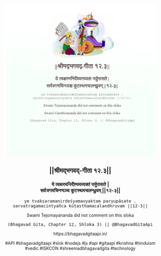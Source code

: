 <img src="../../asset/BG_12_3.png"/>
<center><h2>||श्रीमद्‍भगवद्‍-गीता १२.३||</h2>
<h3>ये त्वक्षरमनिर्देश्यमव्यक्तं पर्युपासते |<br/>सर्वत्रगमचिन्त्यञ्च कूटस्थमचलन्ध्रुवम् ||१२-३||</h3>
<pre>ye tvakṣaramanirdeśyamavyaktaṃ paryupāsate .<br/>sarvatragamacintyañca kūṭasthamacalandhruvam ||12-3||</pre>
<p>Swami Tejomayananda did not comment on this sloka</p>
<pre>(Bhagavad Gita, Chapter 12, Shloka 3) || @BhagavadGitaApi</pre><p>https://bhagavadgitaapi.in/</p><p>#API #bhagavadgitaapi #slok #nodejs #js #api #gitaapi #krishna #hinduism #vedic #ISKCON #shreemadbhagavadgita #technology</p></center>